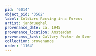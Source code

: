 ```yaml
---
pid: '6014'
object_pid: '3562'
label: Soldiers Resting in a Forest
artist: janbrueghel
provenance_date: ca. 1945
provenance_location: Amsterdam
provenance_text: Gallery Pieter de Boer
collection: provenance
order: '1164'
---
```

